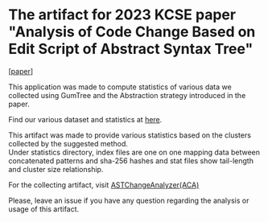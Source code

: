 # The artifact for 2023 KCSE paper "Analysis of Code Change Based on Edit Script of Abstract Syntax Tree"

[[paper](https://drive.google.com/file/d/186PvZqiqe50WJ5rN-8ITsC4TIGz_Ivrq/view?usp=share_link)]

This application was made to compute statistics of various data we collected using GumTree and the Abstraction strategy introduced in the paper.

Find our various dataset and statistics at [here](https://drive.google.com/drive/folders/1OAngl1gyHEgUnWBogRIus7NlmJOUo_LE?usp=share_link).

This artifact was made to provide various statistics based on the clusters collected by the suggested method.</br>
Under statistics directory, index files are one on one mapping data between concatenated patterns and sha-256 hashes and stat files show tail-length and cluster size relationship.</br>

For the collecting artifact, visit [ASTChangeAnalyzer(ACA)](https://github.com/ISEL-HGU/ASTChangeAnalyzer)

Please, leave an issue if you have any question regarding the analysis or usage of this artifact.
